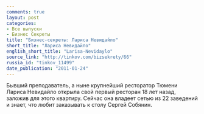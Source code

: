 ```yaml
---
comments: true
layout: post
categories:
- Все выпуски
- Бизнес Секреты
title: "Бизнес-секреты: Лариса Невидайло"
short_title: "Лариса Невидайло"
english_short_title: "Larisa-Nevidaylo"
source_link: "http://tinkov.com/bizsekrety/66"
russia_id: "tinkov_11499"
date_publication: "2011-01-24"
---
```

Бывший преподаватель, а ныне крупнейший ресторатор Тюмени Лариса Невидайло открыла свой первый ресторан 18 лет назад, заложив для этого квартиру. Сейчас она владеет сетью из 22 заведений и знает, что любит заказывать к столу Сергей Собянин.

